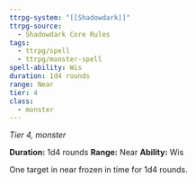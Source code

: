 ```yaml
---
ttrpg-system: "[[Shadowdark]]"
ttrpg-source:
  - Shadowdark Core Rules
tags:
  - ttrpg/spell
  - ttrpg/monster-spell
spell-ability: Wis
duration: 1d4 rounds
range: Near
tier: 4
class:
  - monster
---
```

*Tier 4, monster*

**Duration:** 1d4 rounds
**Range:** Near
**Ability:** Wis

One target in near frozen in time for 1d4 rounds. 
